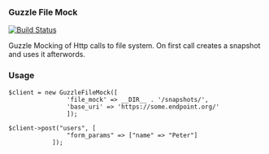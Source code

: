 ### Guzzle File Mock

[![Build Status](https://travis-ci.org/svilborg/guzzle-file-mock.svg?branch=master)](https://travis-ci.org/svilborg/guzzle-file-mock)


Guzzle Mocking of Http calls to file system. On first call creates a snapshot and uses it afterwords.

### Usage

```
$client = new GuzzleFileMock([
	            'file_mock' => __DIR__ . '/snapshots/',
	            'base_uri' => 'https://some.endpoint.org/'
	            ]);

$client->post("users", [
	            "form_params" => ["name" => "Peter"]
	        ]);
```